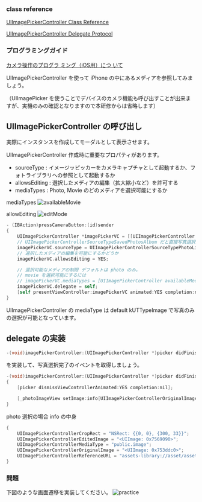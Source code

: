 ### class reference
[UIImagePickerController Class Reference](http://developer.apple.com/library/ios/#documentation/uikit/reference/UIImagePickerController_Class/UIImagePickerController/UIImagePickerController.html)

[UIImagePickerController Delegate Protocol](http://developer.apple.com/library/ios/#documentation/uikit/reference/UIImagePickerControllerDelegate_Protocol/UIImagePickerControllerDelegate/UIImagePickerControllerDelegate.html#//apple_ref/occ/intf/UIImagePickerControllerDelegate)

### プログラミングガイド
[カメラ操作のプログラ ミング（iOS用）につ いて](https://developer.apple.com/jp/devcenter/ios/library/documentation/CameraAndPhotoLib_TopicsForIOS.pdf)

UIImagePickerController を使って iPhone の中にあるメディアを参照してみましょう。

（UIImagePicker を使うことでデバイスのカメラ機能も呼び出すことが出来ますが、実機のみの確認となりますので本研修からは省略します）

## UIImagePickerController の呼び出し
実際にインスタンスを作成してモーダルとして表示させます。

UIImagePickerController 作成時に重要なプロパティがあります。

* sourceType : イメージッピッカーをカメラキャプチャとして起動するか、フォトライブラリへの参照として起動するか
* allowsEditing : 選択したメディアの編集（拡大縮小など）を許可する
* mediaTypes : Photo, Movie のどのメディアを選択可能にするか

mediaTypes
![availableMovie](https://raw.github.com/mixi-inc/iOSTraining/master/Doc/Images/5.1/availableMovie.png)

allowEditing
![editMode](https://raw.github.com/mixi-inc/iOSTraining/master/Doc/Images/5.1/editMode.png)

```objective-c
- (IBAction)pressCameraButton:(id)sender
{
    UIImagePickerController *imagePickerVC = [[UIImagePickerController alloc] init];
    // UIImagePickerControllerSourceTypeSavedPhotosAlbum だと直接写真選択画面
    imagePickerVC.sourceType = UIImagePickerControllerSourceTypePhotoLibrary;
    // 選択したメディアの編集を可能にするかどうか
    imagePickerVC.allowsEditing = YES;

    // 選択可能なメディアの制限 デフォルトは photo のみ。
    // movie を選択可能にするには
    // imagePickerVC.mediaTypes = [UIImagePickerController availableMediaTypesForSourceType:imagePickerVC.sourceType];
    imagePickerVC.delegate = self;
    [self presentViewController:imagePickerVC animated:YES completion:nil];
}
```

UIImagePickerController の mediaType は default kUTTypeImage で写真のみの選択が可能となっています。

## delegate の実装
```objective-c
-(void)imagePickerController:(UIImagePickerController *)picker didFinishPickingMediaWithInfo:(NSDictionary *)info
```
を実装して、写真選択完了のイベントを取得しましょう。

```objective-c
-(void)imagePickerController:(UIImagePickerController *)picker didFinishPickingMediaWithInfo:(NSDictionary *)info
{
    [picker dismissViewControllerAnimated:YES completion:nil];

    [_photoImageView setImage:info[UIImagePickerControllerOriginalImage]];
}
```

photo 選択の場合 info の中身
```objective-c
{
    UIImagePickerControllerCropRect = "NSRect: {{0, 0}, {300, 33}}";
    UIImagePickerControllerEditedImage = "<UIImage: 0x7569090>";
    UIImagePickerControllerMediaType = "public.image";
    UIImagePickerControllerOriginalImage = "<UIImage: 0x753ddc0>";
    UIImagePickerControllerReferenceURL = "assets-library://asset/asset.PNG?id=0CF2CC3D-4F4D-4CA3-91D3-0CD0A95AFBBF&ext=PNG";
}
```


### 問題
下図のような画面遷移を実装してください。
![practice](https://raw.github.com/mixi-inc/iOSTraining/master/Doc/Images/5.1/practice.png)